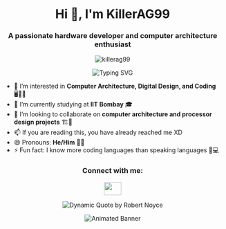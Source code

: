 <!-- Your name and title -->
<h1 align="center">Hi 👋, I'm KillerAG99</h1>
<h3 align="center">A passionate hardware developer and computer architecture enthusiast</h3>

<!-- Visitor count -->
<p align="center">
  <img src="https://komarev.com/ghpvc/?username=KillerAG99&label=Profile%20views&color=0e75b6&style=flat" alt="killerag99" />
</p>

<!-- Typing animation -->
<p align="center">
  <img src="https://readme-typing-svg.herokuapp.com?font=Fira+Code&size=22&pause=600&color=00FF00&center=true&vCenter=true&width=435&lines=Verilog+%26+VHDL;Analog+%26+Digital+Electronics;VLSI+Design;Computer+Architecture;Processor+Design" alt="Typing SVG" />
</p>

<!-- About me -->
- 👀 I’m interested in **Computer Architecture, Digital Design, and Coding** 🖥️🔧📐
- 🌱 I’m currently studying at **IIT Bombay** 🎓
- 💞️ I’m looking to collaborate on **computer architecture and processor design projects** 🏗️🧠
- 📫 If you are reading this, you have already reached me XD
- 😄 Pronouns: **He/Him** 🙋‍♂️
- ⚡ Fun fact: I know more coding languages than speaking languages 🤖💻

<!-- Social media icons -->
<h3 align="center">Connect with me:</h3>
<p align="center">
 <a href="https://www.linkedin.com/in/aaditya-gupta-killerag99/" target="blank"><img align="center" src="https://cdn.jsdelivr.net/npm/simple-icons@v3/icons/linkedin.svg" alt="Aaditya Gupta" height="30" width="40" style="color: ffffff;" /></a>
</p>

<!-- Dynamic quote by an AMD or Intel CEO -->
<p align="center">
  <img src="https://quotes-github-readme.vercel.app/api?type=horizontal&theme=dark&quote=Don't+be+encumbered+by+history,+just+go+off+and+do+something+wonderful.&author=Robert+Noyce" alt="Dynamic Quote by Robert Noyce" />
</p>

<!-- Animated banner -->
<p align="center">
  <img src="https://capsule-render.vercel.app/api?type=waving&color=gradient&height=100&section=footer&text=Thanks+for+visiting!&fontSize=24&fontColor=ffffff" alt="Animated Banner" />
</p>
<!---
KillerAG99/KillerAG99 is a ✨ special ✨ repository because its `README.md` (this file) appears on your GitHub profile.
You can click the Preview link to take a look at your changes.
--->
